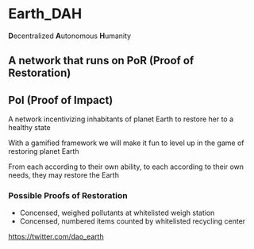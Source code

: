 # Earth_DAH
**D**ecentralized **A**utonomous **H**umanity
## A network that runs on **P**o**R** (**P**roof of **R**estoration)
## **P**o**I** (**P**roof of **I**mpact)

A network incentivizing inhabitants of planet Earth to restore her to a healthy state

With a gamified framework we will make it fun to level up in the game of restoring planet Earth

From each according to their own ability, to each according to their own needs, they may restore the Earth

### Possible **P**roofs of **R**estoration
* Concensed, weighed pollutants at whitelisted weigh station
* Concensed, numbered items counted by whitelisted recycling center

https://twitter.com/dao_earth

